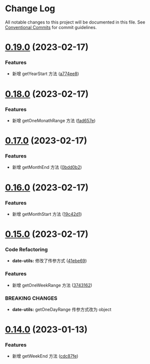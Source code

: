 # Change Log

All notable changes to this project will be documented in this file.
See [Conventional Commits](https://conventionalcommits.org) for commit guidelines.

# [0.19.0](https://github.com/cumt-robin/vue-pro-components/compare/@vue-pro-components/utils@0.18.0...@vue-pro-components/utils@0.19.0) (2023-02-17)

### Features

-   新增 getYearStart 方法 ([a774ee8](https://github.com/cumt-robin/vue-pro-components/commit/a774ee8cd9d77ca590f1f0c46b3ed146a19cd4bc))

# [0.18.0](https://github.com/cumt-robin/vue-pro-components/compare/@vue-pro-components/utils@0.17.0...@vue-pro-components/utils@0.18.0) (2023-02-17)

### Features

-   新增 getOneMonathRange 方法 ([fad657e](https://github.com/cumt-robin/vue-pro-components/commit/fad657ed41c540341f33711b0b5896af88ddced5))

# [0.17.0](https://github.com/cumt-robin/vue-pro-components/compare/@vue-pro-components/utils@0.16.0...@vue-pro-components/utils@0.17.0) (2023-02-17)

### Features

-   新增 getMonthEnd 方法 ([0bdd0b2](https://github.com/cumt-robin/vue-pro-components/commit/0bdd0b2dc55ece0ae6ced99cc969a530f3ccce7f))

# [0.16.0](https://github.com/cumt-robin/vue-pro-components/compare/@vue-pro-components/utils@0.15.0...@vue-pro-components/utils@0.16.0) (2023-02-17)

### Features

-   新增 getMonthStart 方法 ([19c42d1](https://github.com/cumt-robin/vue-pro-components/commit/19c42d1f1f6d7d65db0e835c22fb99ccfe362c2f))

# [0.15.0](https://github.com/cumt-robin/vue-pro-components/compare/@vue-pro-components/utils@0.14.0...@vue-pro-components/utils@0.15.0) (2023-02-17)

### Code Refactoring

-   **date-utils:** 修改了传参方式 ([41ebe69](https://github.com/cumt-robin/vue-pro-components/commit/41ebe69a6fde2cc86a08a89739c6f68643197e42))

### Features

-   新增 getOneWeekRange 方法 ([3743162](https://github.com/cumt-robin/vue-pro-components/commit/3743162d25998ac28d2a787ca8f658bdcee5d2aa))

### BREAKING CHANGES

-   **date-utils:** getOneDayRange 传参方式改为 object

# [0.14.0](https://github.com/cumt-robin/vue-pro-components/compare/@vue-pro-components/utils@0.13.0...@vue-pro-components/utils@0.14.0) (2023-01-13)

### Features

-   新增 getWeekEnd 方法 ([cdc87fe](https://github.com/cumt-robin/vue-pro-components/commit/cdc87fe6daedf91caeb557a9c3faf83a955b1f03))

